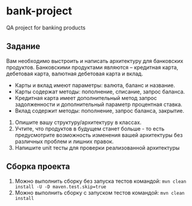 # bank-project
QA project for banking products

## Задание
Вам необходимо выстроить и написать архитектуру для банковских продуктов. 
Банковскими продуктами являются – кредитная карта, дебетовая карта, валютная дебетовая карта и вклад.
- Карты и вклад имеют параметры: валюта, баланс и название.
- Карты содержат методы: пополнение, списание, запрос баланса.
- Кредитная карта имеет дополнительный метод запрос задолженности и дополнительный параметр процентная ставка.
- Вклад содержит методы: пополнение, запрос баланса, закрытие.
  
1. Опишите вашу структуру/архитектуру в классах. 
2. Учтите, что продуктов в будущем станет больше - то есть предусмотрите возможность изменения вашей архитектуры без различных проблем и лишних правок.
3. Напишите unit тесты для проверки реализованной архитектуры

## Сборка проекта
1. Можно выполнить сборку без запуска тестов командой: `mvn clean install -U -D maven.test.skip=true`
2. Можно выполнить сборку c запуском тестов командой: `mvn clean install`

